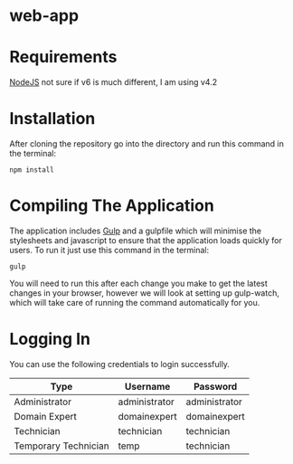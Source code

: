 # web-app

# Requirements
[NodeJS](https://nodejs.org/en/) not sure if v6 is much different, I am using v4.2

# Installation
After cloning the repository go into the directory and run this command in the terminal:

	
	npm install
	
# Compiling The Application
The application includes [Gulp](http://gulpjs.com) and a gulpfile which will minimise the stylesheets and javascript to ensure that the application loads quickly for users. To run it just use this command in the terminal:


	gulp

You will need to run this after each change you make to get the latest changes in your browser, however we will look at setting up gulp-watch, which will take care of running the command automatically for you.

# Logging In
You can use the following credentials to login successfully.

| Type                 | Username      | Password      |
|----------------------|---------------|---------------|
| Administrator        | administrator | administrator |
| Domain Expert        | domainexpert  | domainexpert  |
| Technician           | technician    | technician    |
| Temporary Technician | temp          | technician    |